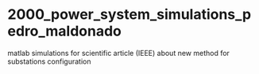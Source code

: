 # 2000_power_system_simulations_pedro_maldonado
matlab simulations for scientific article (IEEE)  about new method for substations configuration
